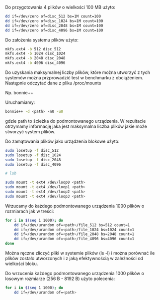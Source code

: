 Do przygotowania 4 plików o wielkości 100 MB użyto:

```bash 
dd if=/dev/zero of=disc_512 bs=1M count=100
dd if=/dev/zero of=disc_1024 bs=1M count=100
dd if=/dev/zero of=disc_2048 bs=1M count=100
dd if=/dev/zero of=disc_4096 bs=1M count=100
```

Do założenia systemu plików użyto: 

```bash 
mkfs.ext4 -b 512 disc_512
mkfs.ext4 -b 1024 disc_1024
mkfs.ext4 -b 2048 disc_2048
mkfs.ext4 -b 4096 disc_4096
```

Do uzyskania maksymalnej liczby plików, które można utworzyć z tych systemów można przprowadzić test w benchmarku z obciążeniem. Następnie odczytać dane z pliku /proc/mounts

Np. bonnie++ 

Uruchamiamy:

```bash
bonnie++ -d <path> -n0 -u0
```
gdzie path to ścieżka do podmontowanego urządzenia. W rezultacie otrzymamy informację jaka jest maksymalna liczba plików jakie może stworzyć system plików.

Do zamątowania plików jako urządzenia blokowe użyto: 

```bash
sudo losetup -f disc_512
sudo losetup -f disc_1024
sudo losetup -f disc_2048
sudo losetup -f disc_4096

# lub 

sudo mount -t ext4 /dev/loop0 <path>
sudo mount -t ext4 /dev/loop1 <path>
sudo mount -t ext4 /dev/loop2 <path>
sudo mount -t ext4 /dev/loop3 <path>
```

Wrzucamy do każdego podmontowanego urządzenia 1000 plików o rozmiarach jak w treści:

```bash 
for i in $(seq 1 1000); do
    dd if=/dev/urandom of=<path>/file_512 bs=512 count=1
    dd if=/dev/urandom of=<path>/file_1024 bs=1024 count=1
    dd if=/dev/urandom of=<path>/file_2048 bs=2048 count=1
    dd if=/dev/urandom of=<path>/file_4096 bs=4096 count=1
done
```
Można ręczne zliczyć pliki w systemie plików (ls -l) i można porównać ile plików zostało utworzonych i z jaką efektywnością w zależności od wielkości bloku. 

Do wrzucenia każdego podmontowanego urządzenia 1000 plików o losowym rozmiarze (256 B - 8192 B) użyto polecenia: 

```bash
for i in $(seq 1 1000); do
    dd if=/dev/urandom of=<path>
```